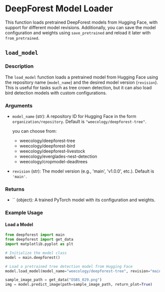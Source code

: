 # DeepForest Model Loader

This function loads pretrained DeepForest models from Hugging Face, with support for different model revisions. Additionally, you can save the model configuration and weights using `save_pretrained` and reload it later with `from_pretrained`.

## `load_model`

### Description

The `load_model` function loads a pretrained model from Hugging Face using the repository name (`model_name`) and the desired model version (`revision`). This is useful for tasks such as tree crown detection, but it can also load bird detection models with custom configurations.

### Arguments

- `model_name` (str): A repository ID for Hugging Face in the form `organization/repository`. Default is `"weecology/deepforest-tree"`.

  you can choose from:
    - weecology/deepforest-tree
    - weecology/deepforest-bird
    - weecology/deepforest-livestock
    - weecology/everglades-nest-detection
    - weecology/cropmodel-deadtrees
- `revision` (str): The model version (e.g., 'main', 'v1.0.0', etc.). Default is `'main'`.

### Returns

- `` (object): A trained PyTorch model with its configuration and weights.

### Example Usage

#### Load a Model

```python
from deepforest import main
from deepforest import get_data
import matplotlib.pyplot as plt

# Initialize the model class
model = main.deepforest()

# Load a pretrained tree detection model from Hugging Face
model.load_model(model_name="weecology/deepforest-tree", revision="main")

sample_image_path = get_data("OSBS_029.png")
img = model.predict_image(path=sample_image_path, return_plot=True)

```
